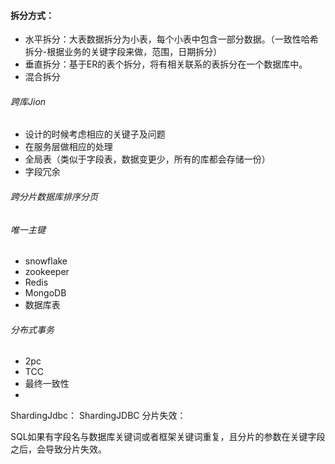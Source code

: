 #### 拆分方式：
- 水平拆分：大表数据拆分为小表，每个小表中包含一部分数据。（一致性哈希拆分-根据业务的关键字段来做，范围，日期拆分）
- 垂直拆分：基于ER的表个拆分，将有相关联系的表拆分在一个数据库中。
- 混合拆分

###### 跨库Jion
- 设计的时候考虑相应的关键子及问题
- 在服务层做相应的处理
- 全局表（类似于字段表，数据变更少，所有的库都会存储一份）
- 字段冗余
###### 跨分片数据库排序分页
###### 唯一主键
- snowflake
- zookeeper
- Redis
- MongoDB
- 数据库表
###### 分布式事务
- 2pc
- TCC
- 最终一致性 
- 

ShardingJdbc：
ShardingJDBC 分片失效：

SQL如果有字段名与数据库关键词或者框架关键词重复，且分片的参数在关键字段之后，会导致分片失效。